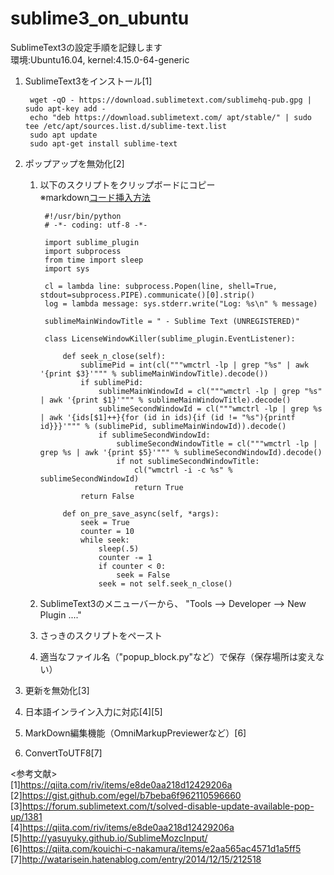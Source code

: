 # sublime3_on_ubuntu 
SublimeText3の設定手順を記録します  
環境:Ubuntu16.04, kernel:4.15.0-64-generic  
  
1. SublimeText3をインストール[1]

        wget -qO - https://download.sublimetext.com/sublimehq-pub.gpg | sudo apt-key add -
        echo "deb https://download.sublimetext.com/ apt/stable/" | sudo tee /etc/apt/sources.list.d/sublime-text.list
        sudo apt update
        sudo apt-get install sublime-text

1. ポップアップを無効化[2]  

    1. 以下のスクリプトをクリップボードにコピー  
    ※markdown[コード挿入方法](https://meta.stackexchange.com/posts/173221/edit)

            #!/usr/bin/python
            # -*- coding: utf-8 -*-

            import sublime_plugin
            import subprocess
            from time import sleep
            import sys
             
            cl = lambda line: subprocess.Popen(line, shell=True, stdout=subprocess.PIPE).communicate()[0].strip()
            log = lambda message: sys.stderr.write("Log: %s\n" % message)
             
            sublimeMainWindowTitle = " - Sublime Text (UNREGISTERED)"
             
            class LicenseWindowKiller(sublime_plugin.EventListener):
             
                def seek_n_close(self):
                    sublimePid = int(cl("""wmctrl -lp | grep "%s" | awk '{print $3}'""" % sublimeMainWindowTitle).decode())
                    if sublimePid:
                        sublimeMainWindowId = cl("""wmctrl -lp | grep "%s" | awk '{print $1}'""" % sublimeMainWindowTitle).decode()
                        sublimeSecondWindowId = cl("""wmctrl -lp | grep %s | awk '{ids[$1]++}{for (id in ids){if (id != "%s"){printf id}}}'""" % (sublimePid, sublimeMainWindowId)).decode()
                        if sublimeSecondWindowId:
                            sublimeSecondWindowTitle = cl("""wmctrl -lp | grep %s | awk '{print $5}'""" % sublimeSecondWindowId).decode()
                            if not sublimeSecondWindowTitle:
                                cl("wmctrl -i -c %s" % sublimeSecondWindowId)
                                return True
                    return False
             
                def on_pre_save_async(self, *args):
                    seek = True
                    counter = 10
                    while seek:
                        sleep(.5)
                        counter -= 1
                        if counter < 0:
                            seek = False
                        seek = not self.seek_n_close()

    1. SublimeText3のメニューバーから、 "Tools --> Developer --> New Plugin ...."  

    1. さっきのスクリプトをペースト  

    1. 適当なファイル名（"popup_block.py"など）で保存（保存場所は変えない）  

1. 更新を無効化[3]  
  
1. 日本語インライン入力に対応[4][5]  
  
1. MarkDown編集機能（OmniMarkupPreviewerなど）[6]  
  
1. ConvertToUTF8[7]

<参考文献>  
[1]https://qiita.com/riv/items/e8de0aa218d12429206a  
[2]https://gist.github.com/egel/b7beba6f962110596660  
[3]https://forum.sublimetext.com/t/solved-disable-update-available-pop-up/1381  
[4]https://qiita.com/riv/items/e8de0aa218d12429206a  
[5]http://yasuyuky.github.io/SublimeMozcInput/  
[6]https://qiita.com/kouichi-c-nakamura/items/e2aa565ac4571d1a5ff5  
[7]http://watarisein.hatenablog.com/entry/2014/12/15/212518
